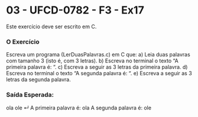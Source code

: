 # 03 - UFCD-0782 - F3 - Ex17
Este exercício deve ser escrito em C.

### O Exercício
Escreva um programa (LerDuasPalavras.c) em C que:
a)	Leia duas palavras com tamanho 3 (isto é, com 3 letras).
b)	Escreva no terminal o texto “A primeira palavra é: “.
c)	Escreva a seguir as 3 letras da primeira palavra. 
d)	Escreva no terminal o texto “A segunda palavra é: “.
e)	Escreva a seguir as 3 letras da segunda palavra. 


### Saída Esperada:
ola ole ↵
A primeira palavra é: ola
A segunda palavra é: ole








